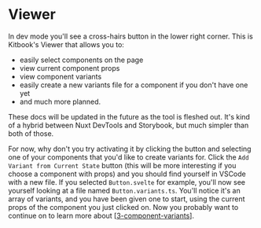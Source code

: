 # Viewer

In dev mode you'll see a cross-hairs button in the lower right corner. This is Kitbook's Viewer that allows you to:
- easily select components on the page
- view current component props
- view component variants 
- easily create a new variants file for a component if you don't have one yet
- and much more planned.

These docs will be updated in the future as the tool is fleshed out. It's kind of a hybrid between Nuxt DevTools and Storybook, but much simpler than both of those.

For now, why don't you try activating it by clicking the button and selecting one of your components that you'd like to create variants for. Click the `Add Variant from Current State` button (this will be more interesting if you choose a component with props) and you should find yourself in VSCode with a new file. If you selected `Button.svelte` for example, you'll now see yourself looking at a file named `Button.variants.ts`. You'll notice it's an array of variants, and you have been given one to start, using the current props of the component you just clicked on. Now you probably want to continue on to learn more about [[3-component-variants]].


[//begin]: # "Autogenerated link references for markdown compatibility"
[3-component-variants]: 3-component-variants.md "Component Variants"
[//end]: # "Autogenerated link references"